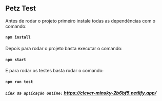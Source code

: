 ## Petz Test

Antes de rodar o projeto primeiro instale todas as dependências com o comando:

#### `npm install`

Depois para rodar o projeto basta executar o comando:

#### `npm start`

E para rodar os testes basta rodar o comando:

#### `npm run test`

##### `Link da aplicação online:` https://clever-minsky-2b6bf5.netlify.app/
